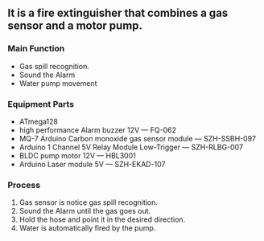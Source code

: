 ## It is a fire extinguisher that combines a gas sensor and a motor pump.
### Main Function
- Gas spill recognition.
- Sound the Alarm
- Water pump movement 

### Equipment Parts
- ATmega128
- high performance Alarm buzzer 12V — FQ-062
- MQ-7 Arduino Carbon monoxide gas sensor module — SZH-SSBH-097
- Arduino 1 Channel 5V Relay Module Low-Trigger — SZH-RLBG-007
- BLDC pump motor 12V — HBL3001
- Arduino Laser module 5V — SZH-EKAD-107
### Process
1. Gas sensor is notice gas spill recognition.
2. Sound the Alarm until the gas goes out.
3. Hold the hose and point it in the desired direction.
4. Water is automatically fired by the pump.
